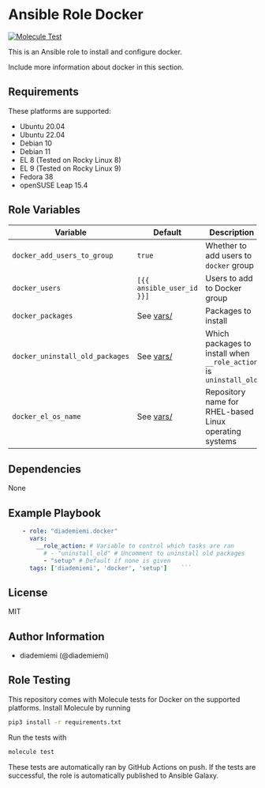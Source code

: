 Ansible Role Docker
=========

[![Molecule Test](https://github.com/diademiemi/ansible_role_docker/actions/workflows/molecule.yml/badge.svg)](https://github.com/diademiemi/ansible_role_docker/actions/workflows/molecule.yml)

This is an Ansible role to install and configure docker.

Include more information about docker in this section.

Requirements
------------
These platforms are supported:
- Ubuntu 20.04  
- Ubuntu 22.04  
- Debian 10  
- Debian 11  
- EL 8 (Tested on Rocky Linux 8)  
- EL 9 (Tested on Rocky Linux 9)  
- Fedora 38  
- openSUSE Leap 15.4

<!-- 
- List hardware requirements here  
-->

Role Variables
--------------

Variable | Default | Description
--- | --- | ---
`docker_add_users_to_group` | `true` | Whether to add users to `docker` group
`docker_users` | `[{{ ansible_user_id }}]` | Users to add to Docker group
`docker_packages` | See [vars/](./vars) | Packages to install
`docker_uninstall_old_packages` | See [vars/](./vars) | Which packages to install when `__role_action` is `uninstall_old`
`docker_el_os_name` | See [vars/](./vars) | Repository name for RHEL-based Linux operating systems
<!--
`variable` | `default` | Variable example
`long_variable` | See [defaults/main.yml](./defaults/main.yml) | Variable referring to defaults
`distro_specific_variable` | See [vars/debian.yml](./vars/debian.yml) | Variable referring to distro-specific variables
-->

Dependencies
------------
<!-- List dependencies on other roles or criteria -->
None

Example Playbook
----------------

```yaml
    - role: "diademiemi.docker"
      vars:
        __role_action: # Variable to control which tasks are ran
          # - "uninstall_old" # Uncomment to uninstall old packages
          - "setup" # Default if none is given
      tags: ['diademiemi', 'docker', 'setup']    ```

```

License
-------

MIT

Author Information
------------------

- diademiemi (@diademiemi)

Role Testing
------------

This repository comes with Molecule tests for Docker on the supported platforms.
Install Molecule by running

```bash
pip3 install -r requirements.txt
```

Run the tests with

```bash
molecule test
```

These tests are automatically ran by GitHub Actions on push. If the tests are successful, the role is automatically published to Ansible Galaxy.

